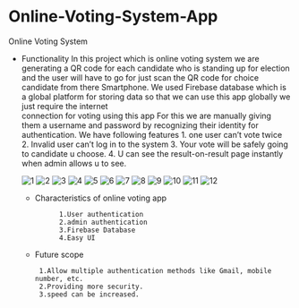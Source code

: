 # Online-Voting-System-App

Online Voting System 

     
* Functionality
                  In this project which is online voting system we are generating a 
                  QR code for each candidate  who is standing up for election and the 
                  user will have to go for just scan the QR code for choice candidate from there Smartphone.
                    We used Firebase database which is a global platform for storing data
                    so that we can use this app globally we just require the internet                                           
                    connection for voting using this app For this we are manually giving them a username and password by recognizing their identity for authentication.
                    We have following features
                         1. one user can’t vote twice
                         2. Invalid user can’t log in to the system
                         3. Your vote will be safely going to candidate u choose.
                         4. U can see the result-on-result page instantly when admin allows u to see.

          

     ![1](https://user-images.githubusercontent.com/95852974/145678882-9dd20002-eea2-4906-bdc8-1e04c74abd33.jpg)
     ![2](https://user-images.githubusercontent.com/95852974/145678883-b4f5f0a9-af81-430e-938b-e3ba4454deb8.jpg)
     ![3](https://user-images.githubusercontent.com/95852974/145678886-792b77e6-0126-49e6-b86c-2f67ed1b20e8.jpg)
     ![4](https://user-images.githubusercontent.com/95852974/145678887-42ea0d75-848c-4a84-8984-5e4c0e499838.jpg)
     ![5](https://user-images.githubusercontent.com/95852974/145678889-99dd03ec-1dd5-4e16-89c9-6a0ea52aea92.jpg)
     ![6](https://user-images.githubusercontent.com/95852974/145678890-9b66efe3-ccf5-4a1a-a087-1815e3028a4c.jpg)
     ![7](https://user-images.githubusercontent.com/95852974/145678895-caa6c768-972c-41d4-af82-027db950320b.jpg)
     ![8](https://user-images.githubusercontent.com/95852974/145678898-6a587c12-9300-436a-bfec-39c04cb1fbf7.jpg)
     ![9](https://user-images.githubusercontent.com/95852974/145678900-943a14a3-684b-4d3f-80cf-8287425f991d.jpg)
     ![10](https://user-images.githubusercontent.com/95852974/145678901-0a9c766c-20eb-4ef5-b7e8-72e29d6cc260.jpg)
     ![11](https://user-images.githubusercontent.com/95852974/145678902-12c21354-0cc4-4373-b6c3-a5058fc3abc2.jpg)
     ![12](https://user-images.githubusercontent.com/95852974/145678903-1f8a3ed5-0084-4376-b032-0f0fce857ab1.jpg)

  
  
  * Characteristics of online voting app
  
              1.User authentication
              2.admin authentication
              3.Firebase Database
              4.Easy UI
  * Future  scope
          
         1.Allow multiple authentication methods like Gmail, mobile number, etc.
         2.Providing more security.
         3.speed can be increased.
      
      
      
